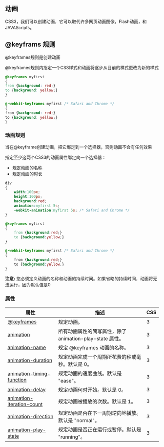 ## 动画

CSS3，我们可以创建动画，它可以取代许多网页动画图像，Flash动画，和JAVAScripts。

## @keyframs 规则

@keyframes规则是创建动画

@keyframes规则内指定一个CSS样式和动画将逐步从目前的样式更改为新的样式

```css
@keyframes myfirst
{
from {background: red;}
to {background: yellow;}
}

@-webkit-keyframes myfirst /* Safari and Chrome */
{
from {background: red;}
to {background: yellow;}
}
```

### 动画规则

当在@keyframe创建动画，把它绑定到一个选择器，否则动画不会有任何效果

指定至少这两个CSS3的动画属性绑定向一个选择器：

- 规定动画的名称
- 规定动画的时长

```css
div
{
	width:100px;
	height:100px;
	background:red;
	animation:myfirst 5s;
	-webkit-animation:myfirst 5s; /* Safari and Chrome */
}

@keyframes myfirst
{
	from {background:red;}
	to {background:yellow;}
}

@-webkit-keyframes myfirst /* Safari and Chrome */
{
	from {background:red;}
	to {background:yellow;}
}
```

**注意:** 您必须定义动画的名称和动画的持续时间。如果省略的持续时间，动画将无法运行，因为默认值是0

### 属性

| 属性                                                         | 描述                                                     | CSS  |
| ------------------------------------------------------------ | -------------------------------------------------------- | ---- |
| [@keyframes](https://www.w3cschool.cn/cssref/css3-pr-animation-keyframes.html) | 规定动画。                                               | 3    |
| [animation](https://www.w3cschool.cn/cssref/css3-pr-animation.html) | 所有动画属性的简写属性，除了 animation-play-state 属性。 | 3    |
| [animation-name](https://www.w3cschool.cn/cssref/css3-pr-animation-name.html) | 规定 @keyframes 动画的名称。                             | 3    |
| [animation-duration](https://www.w3cschool.cn/cssref/css3-pr-animation-duration.html) | 规定动画完成一个周期所花费的秒或毫秒。默认是 0。         | 3    |
| [animation-timing-function](https://www.w3cschool.cn/cssref/css3-pr-animation-timing-function.html) | 规定动画的速度曲线。默认是 "ease"。                      | 3    |
| [animation-delay](https://www.w3cschool.cn/cssref/css3-pr-animation-delay.html) | 规定动画何时开始。默认是 0。                             | 3    |
| [animation-iteration-count](https://www.w3cschool.cn/cssref/css3-pr-animation-iteration-count.html) | 规定动画被播放的次数。默认是 1。                         | 3    |
| [animation-direction](https://www.w3cschool.cn/cssref/css3-pr-animation-direction.html) | 规定动画是否在下一周期逆向地播放。默认是 "normal"。      | 3    |
| [animation-play-state](https://www.w3cschool.cn/cssref/css3-pr-animation-play-state.html) | 规定动画是否正在运行或暂停。默认是 "running"。           | 3    |